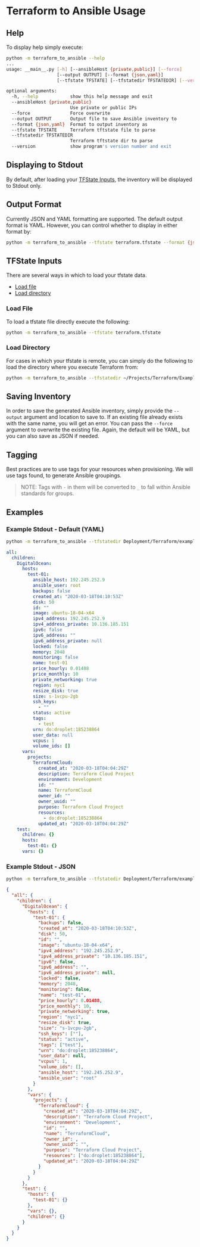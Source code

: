 # Terraform to Ansible Usage

## Help

To display help simply execute:

```bash
python -m terraform_to_ansible --help
...
usage: __main__.py [-h] [--ansibleHost {private,public}] [--force]
                   [--output OUTPUT] [--format {json,yaml}]
                   [--tfstate TFSTATE] [--tfstatedir TFSTATEDIR] [--version]

optional arguments:
  -h, --help            show this help message and exit
  --ansibleHost {private,public}
                        Use private or public IPs
  --force               Force overwrite
  --output OUTPUT       Output file to save Ansible inventory to
  --format {json,yaml}  Format to output inventory as
  --tfstate TFSTATE     Terraform tftstate file to parse
  --tfstatedir TFSTATEDIR
                        Terraform tftstate dir to parse
  --version             show program's version number and exit
```

## Displaying to Stdout

By default, after loading your [TFState Inputs](#tfstate-inputs), the inventory
will be displayed to Stdout only.

## Output Format

Currently JSON and YAML formatting are supported. The default output format is
YAML. However, you can control whether to display in either format by:

```bash
python -m terraform_to_ansible --tfstate terraform.tfstate --format {json,yaml}
```

## TFState Inputs

There are several ways in which to load your tfstate data.

- [Load file](#load-file)
- [Load directory](#load-directory)

### Load File

To load a tfstate file directly execute the following:

```bash
python -m terraform_to_ansible --tfstate terraform.tfstate
```

### Load Directory

For cases in which your tfstate is remote, you can simply do the following to load
the directory where you execute Terraform from:

```bash
python -m terraform_to_ansible --tfstatedir ~/Projects/Terraform/Example
```

## Saving Inventory

In order to save the generated Ansible inventory, simply provide the `--output`
argument and location to save to. If an existing file already exists with the
same name, you will get an error. You can pass the `--force` argument to overwrite
the existing file. Again, the default will be YAML, but you can also save as
JSON if needed.

## Tagging

Best practices are to use tags for your resources when provisioning. We will use
tags found, to generate Ansible groupings.

> NOTE: Tags with `-` in them will be converted to `_` to fall within Ansible
> standards for groups.

## Examples

### Example Stdout - Default (YAML)

```bash
python -m terraform_to_ansible --tfstatedir Deployment/Terraform/example
```

```yaml
all:
  children:
    DigitalOcean:
      hosts:
        test-01:
          ansible_host: 192.245.252.9
          ansible_user: root
          backups: false
          created_at: "2020-03-18T04:10:53Z"
          disk: 50
          id: ""
          image: ubuntu-18-04-x64
          ipv4_address: 192.245.252.9
          ipv4_address_private: 10.136.185.151
          ipv6: false
          ipv6_address: ""
          ipv6_address_private: null
          locked: false
          memory: 2048
          monitoring: false
          name: test-01
          price_hourly: 0.01488
          price_monthly: 10
          private_networking: true
          region: nyc1
          resize_disk: true
          size: s-1vcpu-2gb
          ssh_keys:
            - ""
          status: active
          tags:
            - test
          urn: do:droplet:185238864
          user_data: null
          vcpus: 1
          volume_ids: []
      vars:
        projects:
          TerraformCloud:
            created_at: "2020-03-18T04:04:29Z"
            description: Terraform Cloud Project
            environment: Development
            id: ""
            name: TerraformCloud
            owner_id: ""
            owner_uuid: ""
            purpose: Terraform Cloud Project
            resources:
              - do:droplet:185238864
            updated_at: "2020-03-18T04:04:29Z"
    test:
      children: {}
      hosts:
        test-01: {}
      vars: {}
```

### Example Stdout - JSON

```bash
python -m terraform_to_ansible --tfstatedir Deployment/Terraform/example --format json | jq
```

```json
{
  "all": {
    "children": {
      "DigitalOcean": {
        "hosts": {
          "test-01": {
            "backups": false,
            "created_at": "2020-03-18T04:10:53Z",
            "disk": 50,
            "id": "",
            "image": "ubuntu-18-04-x64",
            "ipv4_address": "192.245.252.9",
            "ipv4_address_private": "10.136.185.151",
            "ipv6": false,
            "ipv6_address": "",
            "ipv6_address_private": null,
            "locked": false,
            "memory": 2048,
            "monitoring": false,
            "name": "test-01",
            "price_hourly": 0.01488,
            "price_monthly": 10,
            "private_networking": true,
            "region": "nyc1",
            "resize_disk": true,
            "size": "s-1vcpu-2gb",
            "ssh_keys": [""],
            "status": "active",
            "tags": ["test"],
            "urn": "do:droplet:185238864",
            "user_data": null,
            "vcpus": 1,
            "volume_ids": [],
            "ansible_host": "192.245.252.9",
            "ansible_user": "root"
          }
        },
        "vars": {
          "projects": {
            "TerraformCloud": {
              "created_at": "2020-03-18T04:04:29Z",
              "description": "Terraform Cloud Project",
              "environment": "Development",
              "id": "",
              "name": "TerraformCloud",
              "owner_id": ,
              "owner_uuid": "",
              "purpose": "Terraform Cloud Project",
              "resources": ["do:droplet:185238864"],
              "updated_at": "2020-03-18T04:04:29Z"
            }
          }
        }
      },
      "test": {
        "hosts": {
          "test-01": {}
        },
        "vars": {},
        "children": {}
      }
    }
  }
}
```
